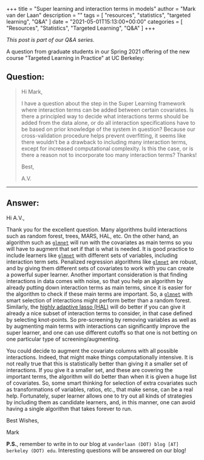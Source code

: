 +++
title = "Super learning and interaction terms in models"
author = "Mark van der Laan"
description = ""
tags = [
    "resources",
    "statistics",
    "targeted learning",
    "Q&A"
]
date = "2021-05-01T15:13:00+00:00"
categories = [
    "Resources",
    "Statistics",
    "Targeted Learning",
    "Q&A"
]
+++

_This post is part of our Q&A series._

A question from graduate students in our Spring 2021 offering of the new course
"Targeted Learning in Practice" at UC Berkeley:

## Question:

> Hi Mark,
>
> I have a question about the step in the Super Learning framework where
> interaction terms can be added between certain covariates. Is there
> a principled way to decide what interactions terms should be added from the
> data alone, or do all interaction specifications have to be based on prior
> knowledge of the system in question? Because our cross-validation procedure
> helps prevent overfitting, it seems like there wouldn’t be a drawback to
> including many interaction terms, except for increased computational
> complexity. Is this the case, or is there a reason not to incorporate too many
> interaction terms? Thanks!
>
> Best,
>
> A.V.

---

## Answer:

Hi A.V.,

Thank you for the excellent question. Many algorithms build interactions such as
random forest, trees, MARS, HAL, etc. On the other hand, an algorithm such as
[`glmnet`](https://glmnet.stanford.edu/articles/glmnet.html) will run with the
covariates as main terms so you will have to augment that set if that is what is
needed. It is good practice to include learners like
[`glmnet`](https://glmnet.stanford.edu/articles/glmnet.html) with different sets
of variables, including interaction term sets. Penalized regression algorithms
like [`glmnet`](https://glmnet.stanford.edu/articles/glmnet.html) are robust,
and by giving them different sets of covariates to work with you can create
a powerful super learner. Another important consideration is that finding
interactions in data comes with noise, so that you help an algorithm by already
putting down interaction terms as main terms, since it is easier for the
algorithm to check if these main terms are important. So,
a [`glmnet`](https://glmnet.stanford.edu/articles/glmnet.html) with smart
selection of interactions might perform better than a random forest. Similarly,
the [highly adaptive lasso (HAL)](https://github.com/tlverse/hal9001) will do
better if you can give it already a nice subset of interaction terms to
consider, in that case defined by selecting knot-points. So pre-screening by
removing variables as well as by augmenting main terms with interactions can
significantly improve the super learner, and one can use different cutoffs so
that one is not betting on one particular type of screening/augmenting.

You could decide to augment the covariate columns with all possible
interactions. Indeed, that might make things computationally intensive. It is
not really true that this is statistically better than giving it a smaller set
of interactions. If you give it a smaller set, and these are covering the
important terms, the algorithm will do better than when it is given a huge list
of covariates. So, some smart thinking for selection of extra covariates such as
transformations of variables, ratios, etc., that make sense, can be a real help.
Fortunately, super learner allows one to try out all kinds of strategies by
including them as candidate learners, and, in this manner, one can avoid having
a single algorithm that takes forever to run.

Best Wishes,

Mark

__P.S.__, remember to write in to our blog at `vanderlaan (DOT) blog [AT]
berkeley (DOT) edu`. Interesting questions will be answered on our blog!
